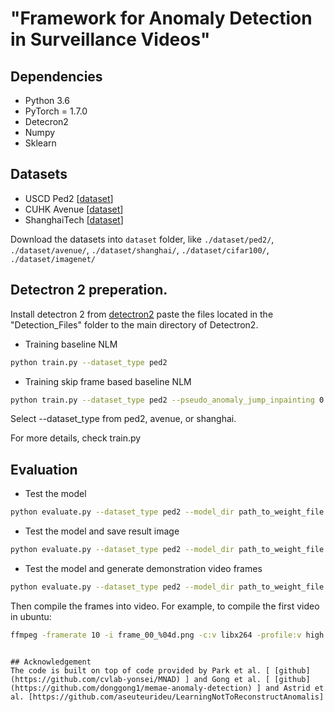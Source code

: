 # "Framework for Anomaly Detection in Surveillance Videos"

## Dependencies
* Python 3.6
* PyTorch = 1.7.0 
* Detecron2
* Numpy
* Sklearn

## Datasets
* USCD Ped2 [[dataset](https://drive.google.com/file/d/1w1yNBVonKDAp8uxw3idQkUr-a9Gj8yu1/view?usp=sharing)]
* CUHK Avenue [[dataset](https://drive.google.com/file/d/1q3NBWICMfBPHWQexceKfNZBgUoKzHL-i/view?usp=sharing)]
* ShanghaiTech [[dataset](https://drive.google.com/file/d/1rE1AM11GARgGKf4tXb2fSqhn_sX46WKn/view?usp=sharing)]

Download the datasets into ``dataset`` folder, like ``./dataset/ped2/``, ``./dataset/avenue/``, ``./dataset/shanghai/``, ``./dataset/cifar100/``, ``./dataset/imagenet/``

## Detectron 2 preperation.
Install detectron 2 from [detectron2](https://github.com/facebookresearch/detectron2.git)
paste the files located in the "Detection_Files" folder to the main directory of Detectron2.
* Training baseline NLM
```bash
python train.py --dataset_type ped2
```

* Training skip frame based baseline NLM
```bash
python train.py --dataset_type ped2 --pseudo_anomaly_jump_inpainting 0.2 --jump 2 3 4 5
```
Select --dataset_type from ped2, avenue, or shanghai.

For more details, check train.py


## Evaluation
* Test the model
```bash
python evaluate.py --dataset_type ped2 --model_dir path_to_weight_file.pth
```
* Test the model and save result image
```bash
python evaluate.py --dataset_type ped2 --model_dir path_to_weight_file.pth --img_dir folder_path_to_save_image_results
```
* Test the model and generate demonstration video frames
```bash
python evaluate.py --dataset_type ped2 --model_dir path_to_weight_file.pth --vid_dir folder_path_to_save_video_results
```
Then compile the frames into video. For example, to compile the first video in ubuntu:
```bash
ffmpeg -framerate 10 -i frame_00_%04d.png -c:v libx264 -profile:v high -crf 20 -pix_fmt yuv420p video_00.mp4
```

```

## Acknowledgement
The code is built on top of code provided by Park et al. [ [github](https://github.com/cvlab-yonsei/MNAD) ] and Gong et al. [ [github](https://github.com/donggong1/memae-anomaly-detection) ] and Astrid et al. [https://github.com/aseuteurideu/LearningNotToReconstructAnomalis]
